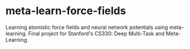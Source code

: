 # meta-learn-force-fields
Learning atomistic force fields and neural network potentials using meta-learning. Final project for Stanford's CS330: Deep Multi-Task and Meta-Learning
